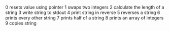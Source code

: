0 resets value using pointer
1 swaps two integers
2 calculate the length of a string
3 write string to stdout
4 print string in reverse
5 reverses a string
6 prints every other string
7 prints half of a string
8 prints an array of integers
9 copies string
